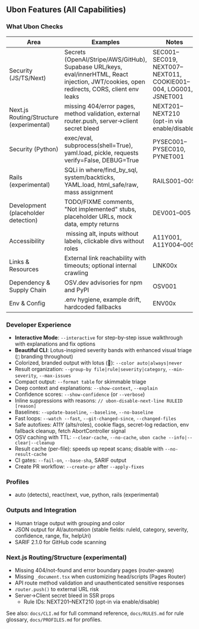 ## Ubon Features (All Capabilities)

### What Ubon Checks

| Area | Examples | Notes |
|---|---|---|
| Security (JS/TS/Next) | Secrets (OpenAI/Stripe/AWS/GitHub), Supabase URL/keys, eval/innerHTML, React injection, JWT/cookies, open redirects, CORS, client env leaks | SEC001–SEC019, NEXT007–NEXT011, COOKIE001–004, LOG001, JSNET001 |
| Next.js Routing/Structure (experimental) | missing 404/error pages, method validation, external router.push, server→client secret bleed | NEXT201–NEXT210 (opt-in via enable/disable) |
| Security (Python) | exec/eval, subprocess(shell=True), yaml.load, pickle, requests verify=False, DEBUG=True | PYSEC001–PYSEC010, PYNET001 |
| Rails (experimental) | SQLi in where/find_by_sql, system/backticks, YAML.load, html_safe/raw, mass assignment | RAILS001–005 |
| Development (placeholder detection) | TODO/FIXME comments, "Not implemented" stubs, placeholder URLs, mock data, empty returns | DEV001–005 |
| Accessibility | <img> missing alt, inputs without labels, clickable divs without roles | A11Y001, A11Y004–005 |
| Links & Resources | External link reachability with timeouts; optional internal crawling | LINK00x |
| Dependency & Supply Chain | OSV.dev advisories for npm and PyPI | OSV001 |
| Env & Config | .env hygiene, example drift, hardcoded fallbacks | ENV00x |

### Developer Experience

- **Interactive Mode**: `--interactive` for step-by-step issue walkthrough with explanations and fix options
- **Beautiful CLI**: Lotus-inspired severity bands with enhanced visual triage (`🪷` branding throughout)
- Colorized, branded output with lotus (🪷): `--color auto|always|never`
- Result organization: `--group-by file|rule|severity|category`, `--min-severity`, `--max-issues`
- Compact output: `--format table` for skimmable triage
- Deep context and explanations: `--show-context`, `--explain`
- Confidence scores: `--show-confidence` (or `--verbose`)
- Inline suppressions with reasons: `// ubon-disable-next-line RULEID [reason]`
- Baselines: `--update-baseline`, `--baseline`, `--no-baseline`
- Fast loops: `--watch --fast`, `--git-changed-since`, `--changed-files`
- Safe autofixes: A11Y (alts/roles), cookie flags, secret-log redaction, env fallback cleanup, fetch AbortController signal
- OSV caching with TTL: `--clear-cache`, `--no-cache`, `ubon cache --info|--clear|--cleanup`
- Result cache (per-file): speeds up repeat scans; disable with `--no-result-cache`
- CI gates: `--fail-on`, `--base-sha`, SARIF output
- Create PR workflow: `--create-pr` after `--apply-fixes`

### Profiles

- auto (detects), react/next, vue, python, rails (experimental)

### Outputs and Integration

- Human triage output with grouping and color
- JSON output for AI/automation (stable fields: ruleId, category, severity, confidence, range, fix, helpUri)
- SARIF 2.1.0 for GitHub code scanning

### Next.js Routing/Structure (experimental)

- Missing 404/not-found and error boundary pages (router-aware)
- Missing `_document.tsx` when customizing head/scripts (Pages Router)
- API route method validation and unauthenticated sensitive responses
- `router.push()` to external URL risk
- Server→Client secret bleed in SSR props
  - Rule IDs: NEXT201–NEXT210 (opt-in via enable/disable)

See also: `docs/CLI.md` for full command reference, `docs/RULES.md` for rule glossary, `docs/PROFILES.md` for profiles.


